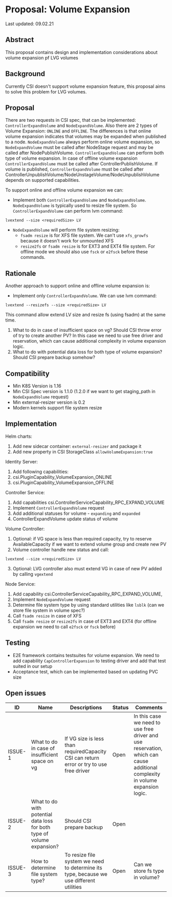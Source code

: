 # Proposal: Volume Expansion

Last updated: 09.02.21

## Abstract

This proposal contains design and implementation considerations about volume expansion pf LVG volumes

## Background

Currently CSI doesn't support volume expansion feature, this proposal aims to solve this problem for LVG volumes.

## Proposal

There are two requests in CSI spec, that can be implemented: `ControllerExpandVolume` and `NodeExpandVolume`. Also there are 
2 types of Volume Expansion: `ONLINE` and `OFFLINE`. The differences is that online volume expansion indicates that volumes may be expanded
 when published to a node. `NodeExpandVolume` always perform online volume expansion, so `NodeExpandVolume` must be called after NodeStage request and may be called 
after NodePublishVolume. `ControllerExpandVolume` can perform both type of volume expansion. In case of offline volume expansion
`ControllerExpandVolume` must be called after ControllerPublishVolume. If volume is published, `ControllerExpandVolume` must be called
after ControllerUnpublishVolume/NodeUnstageVolume/NodeUnpublishVolume depends on supported capabilities. 

To support online and offline volume expansion we can:
 - Implement both `ControllerExpandVolume` and `NodeExpandVolume`.
`NodeExpandVolume` is typically used to resize file system. So `ControllerExpandVolume` can perform lvm command:
 ```
 lvextend --size <requiredSize> LV 
 ``` 
 - `NodeExpandVolume` will perform file system resizing:
    - `fsadm resize` is for XFS file system. We can't use `xfs_growfs` because it doesn't work for unmounted XFS
    - `resize2fs` or `fsadm resize` is for EXT3 and EXT4 file system. For offline mode we should also use `fsck` or `e2fsck` before these commands.

## Rationale

Another approach to support online and offline volume expansion is:
 - Implement only `ControllerExpandVolume`. We can use lvm command:
 ```
 lvextend --resizefs --size <requiredSize> LV
 ``` 
This command allow extend LV size and resize fs (using fsadm) at the same time. 

1) What to do in case of insufficient space on vg? Should CSI throw error of try to create another PV? In this case 
we need to use free driver and reservation, which can cause additional complexity in volume expansion logic.
2) What to do with potential data loss for both type of volume expansion? Should CSI prepare backup somehow?

## Compatibility

* Min K8S Version is 1.16 
* Min CSI Spec version is 1.1.0 (1.2.0 if we want to get staging_path in `NodeExpandVolume` request)
* Min external-resizer version is 0.2 
* Modern kernels support file system resize

## Implementation

Helm charts:
1) Add new sidecar container: `external-resizer` and package it
2) Add new property in CSI StorageClass `allowVolumeExpansion:true`

Identity Server:
1) Add following capabilities:
2) csi.PluginCapability_VolumeExpansion_ONLINE
3) csi.PluginCapability_VolumeExpansion_OFFLINE

Controller Service:
1) Add capabilities csi.ControllerServiceCapability_RPC_EXPAND_VOLUME
2) Implement `ControllerExpandVolume` request
3) Add additional statuses for volume - `expanding` and `expanded`
4) ControllerExpandVolume update status of volume

Volume Controller:
1) Optional: if VG space is less than required capacity, try to reserve AvailableCapacity if we want to extend volume group and create new PV
2) Volume controller handle new status and call:
 ```
 lvextend --size <requiredSize> LV
 ``` 
3) Optional: LVG controller also must extend VG in case of new PV added by calling `vgextend`

Node Service:
1) Add capability csi.ControllerServiceCapability_RPC_EXPAND_VOLUME,
2) Implement `NodeExpandVolume` request
3) Determine file system type by using standard utilities like `lsblk` (can we store file system in volume spec?)
4) Call `fsadm resize` in case of XFS
5) Call `fsadm resize` or `resize2fs` in case of EXT3 and EXT4 (for offline expansion we need to call `e2fsck` or `fsck` before)

## Testing
* E2E framework contains testsuites for volume expansion. We need to add capability `CapControllerExpansion` to testing driver and add that test suited in our setup
* Acceptance test, which can be implemented based on updating PVC size

## Open issues

ID      | Name    | Descriptions | Status | Comments
--------| --------| -------------| ------ | --------
ISSUE-1 |What to do in case  of insufficient space on vg | If VG size is less than requiredCapacity CSI can return error or try to use free driver| Open | In this case we need to use free driver and use reservation, which can cause additional complexity in volume expansion logic. 
ISSUE-2 |What to do with potential data loss for both type of volume expansion? | Should CSI prepare backup| Open |                            
ISSUE-3 |How to determine file system type? | To resize file system we need to determine its type, because we use different utilities| Open | Can we store fs type in volume?                           

